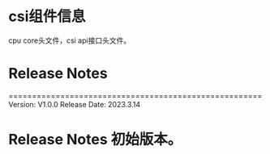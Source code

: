 # csi组件信息
cpu core头文件，csi api接口头文件。

# Release Notes

======================================================
Version: V1.0.0
Release Date: 2023.3.14

Release Notes
初始版本。
======================================================








